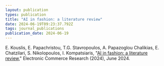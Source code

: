 ```yaml
---
layout: publication
types: publication
title: "AI in fashion: a literature review"
date: 2024-06-19T09:23:37.792Z
tags: journal_publications
publication_date: 2024-06-19
---
```

E. Kouslis, E. Papachristou, T.G. Stavropoulos, A. Papazoglou Chalikias, E. Chatzilari, S. Nikolopoulos, I. Kompatsiaris, "[AI in fashion: a literature review](https://link.springer.com/article/10.1007/s10660-024-09872-z)," Electronic Commerce Research (2024), June 2024.